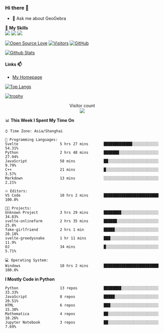### Hi there 👋

<!--
**wuyudi/wuyudi** is a ✨ _special_ ✨ repository because its `README.md` (this file) appears on your GitHub profile.

Here are some ideas to get you started:

- 🔭 I’m currently working on ...
- 🌱 I’m currently learning ...
- 👯 I’m looking to collaborate on ...
- 🤔 I’m looking for help with ...

- 📫 How to reach me: ...
- 😄 Pronouns: ...
- ⚡ Fun fact: ...
-->

- 💬 Ask me about GeoGebra

🌟 **My Skills**  
![](https://img.shields.io/badge/-Python-3e74a2?style=flat-square&logo=Python&logoColor=fff)
![](https://img.shields.io/badge/-Mathematica-3e74a2?style=flat-square&logo=Wolfram&logoColor=fff)
![](https://img.shields.io/badge/-C%2B%2B-3e74a2?style=flat-square&logo=C%2B%2B&logoColor=fff)

[![Open Source Love](https://badges.frapsoft.com/os/v1/open-source.svg?v=103)](https://github.com/wuyudi/)
[![Visitors](https://visitor-badge.glitch.me/badge?page_id=wuyudi.wuyudi)](https://github.com/wuyudi/)
[![GitHub](https://img.shields.io/github/followers/wuyudi.svg?lable=GitHub&style=social)](https://github.com/wuyudi/)

[![Github Stats](https://github-readme-stats.vercel.app/api?username=wuyudi&show_icons=true)](https://github.com/wuyudi/)

#### Links 📫

* [My Homepage](https://wuyudi.github.io/blog/)

[![Top Langs](https://github-readme-stats.vercel.app/api/top-langs/?username=wuyudi&hide=HTML,jupyter%20notebook&layout=compact)](https://github.com/wuyudi/github-readme-stats)

[![trophy](https://github-profile-trophy.vercel.app/?username=wuyudi&theme=onedark)](https://github.com/ryo-ma/github-profile-trophy)

<p align="center"> 
  Visitor count<br>
  <img src="https://profile-counter.glitch.me/wuyudi/count.svg" />
</p>

<!--START_SECTION:waka-->
📊 **This Week I Spent My Time On** 

```text
⌚︎ Time Zone: Asia/Shanghai

💬 Programming Languages: 
Svelte                   5 hrs 27 mins       █████████████░░░░░░░░░░░░   54.31% 
Python                   2 hrs 48 mins       ███████░░░░░░░░░░░░░░░░░░   27.94% 
JavaScript               58 mins             ██░░░░░░░░░░░░░░░░░░░░░░░   9.79% 
C++                      21 mins             █░░░░░░░░░░░░░░░░░░░░░░░░   3.57% 
Markdown                 13 mins             ░░░░░░░░░░░░░░░░░░░░░░░░░   2.21%

🔥 Editors: 
VS Code                  10 hrs 2 mins       █████████████████████████   100.0%

🐱‍💻 Projects: 
Unknown Project          3 hrs 29 mins       ████████░░░░░░░░░░░░░░░░░   34.83% 
svelte-onlinefarm        2 hrs 35 mins       ██████░░░░░░░░░░░░░░░░░░░   25.8% 
fake-girlfriend          2 hrs 1 min         █████░░░░░░░░░░░░░░░░░░░░   20.18% 
svelte-greedysnake       1 hr 11 mins        ███░░░░░░░░░░░░░░░░░░░░░░   11.9% 
OJ                       34 mins             █░░░░░░░░░░░░░░░░░░░░░░░░   5.71%

💻 Operating System: 
Windows                  10 hrs 2 mins       █████████████████████████   100.0%

```

**I Mostly Code in Python** 

```text
Python                   13 repos            ████████░░░░░░░░░░░░░░░░░   33.33% 
JavaScript               8 repos             █████░░░░░░░░░░░░░░░░░░░░   20.51% 
HTML                     6 repos             ███░░░░░░░░░░░░░░░░░░░░░░   15.38% 
Mathematica              4 repos             ██░░░░░░░░░░░░░░░░░░░░░░░   10.26% 
Jupyter Notebook         3 repos             ██░░░░░░░░░░░░░░░░░░░░░░░   7.69%

```



<!--END_SECTION:waka-->
